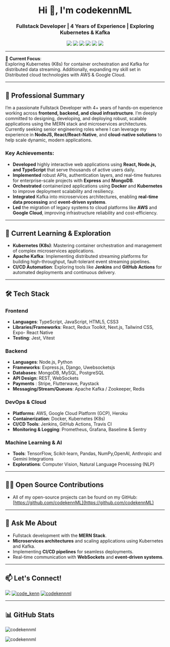 <h1 align="center">Hi 👋, I'm codekennML</h1>
<h3 align="center">Fullstack Developer | 4 Years of Experience | Exploring Kubernetes & Kafka</h3>

<p align="center">
  <img src="https://img.shields.io/badge/Tech-Typescript-informational?style=flat&logo=typescript&color=007ACC"/>
  <img src="https://img.shields.io/badge/Framework-React-informational?style=flat&logo=react&color=61DAFB"/>
  <img src="https://img.shields.io/badge/Backend-Node.js-informational?style=flat&logo=node.js&color=339933"/>
  <img src="https://img.shields.io/badge/DevOps-Kubernetes-informational?style=flat&logo=kubernetes&color=326CE5"/>
  <img src="https://img.shields.io/badge/Messaging-Kafka-informational?style=flat&logo=apache-kafka&color=231F20"/>
  <img src="https://img.shields.io/badge/Cloud-AWS-informational?style=flat&logo=amazon-aws&color=FF9900"/>
</p>

---

🔭 **Current Focus**:  
Exploring Kubernetes (K8s) for container orchestration and Kafka for distributed data streaming. Additionally, expanding my skill set in Distributed cloud technologies with AWS & Google Cloud.

---

## 💼 Professional Summary
I’m a passionate Fullstack Developer with 4+ years of hands-on experience working across **frontend, backend, and cloud infrastructure**. I’m deeply committed to designing, developing, and deploying robust, scalable applications using the MERN stack and microservices architectures. Currently seeking senior engineering roles where I can leverage my experience in **NodeJS, React/React-Native**, and **cloud-native solutions** to help scale dynamic, modern applications.

### Key Achievements:
- **Developed** highly interactive web applications using **React, Node.js, and TypeScript** that serve thousands of active users daily.
- **Implemented** robust APIs, authentication layers, and real-time features for enterprise-scale projects with **Express** and **MongoDB**.
- **Orchestrated** containerized applications using **Docker** and **Kubernetes** to improve deployment scalability and resiliency.
- **Integrated** Kafka into microservices architectures, enabling **real-time data processing** and **event-driven systems**.
- **Led** the migration of legacy systems to cloud platforms like **AWS** and **Google Cloud**, improving infrastructure reliability and cost-efficiency.

---

## 🌱 Current Learning & Exploration
- **Kubernetes (K8s)**: Mastering container orchestration and management of complex microservices applications.
- **Apache Kafka**: Implementing distributed streaming platforms for building high-throughput, fault-tolerant event streaming pipelines.
- **CI/CD Automation**: Exploring tools like **Jenkins** and **GitHub Actions** for automated deployments and continuous delivery.

---

## 🛠️ Tech Stack

### Frontend
- **Languages**: TypeScript, JavaScript, HTML5, CSS3
- **Libraries/Frameworks**: React, Redux Toolkit, Next.js, Tailwind CSS, Expo- React Native
- **Testing**: Jest, Vitest

### Backend
- **Languages**: Node.js, Python
- **Frameworks**: Express.js, Django, Uwebsocketsjs
- **Databases**: MongoDB, MySQL, PostgreSQL
- **API Design**: REST, WebSockets
- **Payments** : Stripe, Flutterwave, Paystack
- **Messaging/Stream/Queues**: Apache Kafka / Zookeeper, Redis

### DevOps & Cloud
- **Platforms**: AWS, Google Cloud Platform (GCP), Heroku
- **Containerization**: Docker, Kubernetes (K8s)
- **CI/CD Tools**: Jenkins, GitHub Actions, Travis CI
- **Monitoring & Logging**: Prometheus, Grafana, Baselime & Sentry 

### Machine Learning & AI
- **Tools**: TensorFlow, Scikit-learn, Pandas, NumPy,OpenAI, Anthropic and Gemini Integrations
- **Explorations**: Computer Vision, Natural Language Processing (NLP)

---

## 👨‍💻 Open Source Contributions
- All of my open-source projects can be found on my GitHub: [https://github.com/codekennML](https://github.com/codekennML)

---

## 💬 Ask Me About
- Fullstack development with the **MERN Stack**.
- **Microservices architectures** and scaling applications using Kubernetes and Kafka.
- Implementing **CI/CD pipelines** for seamless deployments.
- Real-time communication with **WebSockets** and **event-driven systems**.

---

## 📫 Let's Connect!
<p align="left">
  <a href="mailto:codekennml@gmail.com"><img src="https://img.shields.io/badge/-Email-D14836?style=flat&logo=Gmail&logoColor=white"/></a>
  <a href="https://twitter.com/code_kenn" target="_blank"><img src="https://img.shields.io/badge/Twitter-%231DA1F2.svg?style=flat&logo=twitter&logoColor=white" alt="code_kenn"/></a>
  <a href="https://kaggle.com/codekennml" target="_blank"><img src="https://img.shields.io/badge/Kaggle-%2320BEFF.svg?style=flat&logo=kaggle&logoColor=white" alt="codekennml"/></a>
</p>

---

## 📊 GitHub Stats
<p><img align="center" src="https://github-readme-stats.vercel.app/api/top-langs?username=codekennml&show_icons=true&locale=en&layout=compact" alt="codekennml" /></p>
<p><img align="center" src="https://github-readme-streak-stats.herokuapp.com/?user=codekennml&" alt="codekennml" /></p>
